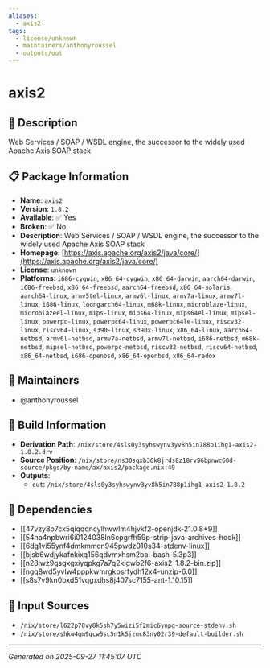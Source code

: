 ```yaml
---
aliases:
  - axis2
tags:
  - license/unknown
  - maintainers/anthonyroussel
  - outputs/out
---
```


# axis2

## 📝 Description

Web Services / SOAP / WSDL engine, the successor to the widely used Apache Axis SOAP stack

## 📋 Package Information

- **Name**: `axis2`
- **Version**: `1.8.2`
- **Available**: ✅ Yes
- **Broken**: ✅ No
- **Description**: Web Services / SOAP / WSDL engine, the successor to the widely used Apache Axis SOAP stack
- **Homepage**: [https://axis.apache.org/axis2/java/core/](https://axis.apache.org/axis2/java/core/)
- **License**: `unknown`
- **Platforms**: `i686-cygwin`, `x86_64-cygwin`, `x86_64-darwin`, `aarch64-darwin`, `i686-freebsd`, `x86_64-freebsd`, `aarch64-freebsd`, `x86_64-solaris`, `aarch64-linux`, `armv5tel-linux`, `armv6l-linux`, `armv7a-linux`, `armv7l-linux`, `i686-linux`, `loongarch64-linux`, `m68k-linux`, `microblaze-linux`, `microblazeel-linux`, `mips-linux`, `mips64-linux`, `mips64el-linux`, `mipsel-linux`, `powerpc-linux`, `powerpc64-linux`, `powerpc64le-linux`, `riscv32-linux`, `riscv64-linux`, `s390-linux`, `s390x-linux`, `x86_64-linux`, `aarch64-netbsd`, `armv6l-netbsd`, `armv7a-netbsd`, `armv7l-netbsd`, `i686-netbsd`, `m68k-netbsd`, `mipsel-netbsd`, `powerpc-netbsd`, `riscv32-netbsd`, `riscv64-netbsd`, `x86_64-netbsd`, `i686-openbsd`, `x86_64-openbsd`, `x86_64-redox`
## 👥 Maintainers

- @anthonyroussel


## 🔧 Build Information

- **Derivation Path**: `/nix/store/4sls0y3syhswynv3yv8h5in788p1ihg1-axis2-1.8.2.drv`
- **Source Position**: `/nix/store/ns30sqxb36k8jrds8z18rv96bpnwc60d-source/pkgs/by-name/ax/axis2/package.nix:49`
- **Outputs**:
  - `out`:  `/nix/store/4sls0y3syhswynv3yv8h5in788p1ihg1-axis2-1.8.2`

## 🔗 Dependencies

- [[47vzy8p7cx5qiqqqncylhwwlm4hjvkf2-openjdk-21.0.8+9]]
- [[54na4npbwri6i0124038ln6cpgrfh59p-strip-java-archives-hook]]
- [[6dg1vi55ynf4dmkmmcn945pwdz010s34-stdenv-linux]]
- [[bjsb6wdjykafnkixq156qdvmxhsm2bai-bash-5.3p3]]
- [[n28jwz9gsgxgxiyqpkg7a7q2kigwb2f6-axis2-1.8.2-bin.zip]]
- [[ngq8wd5yvlw4pppkwmrgkpsrfydh12x4-unzip-6.0]]
- [[s8s7v9kn0bxd51vqgxdhs8j407sc7155-ant-1.10.15]]

## 📁 Input Sources

- `/nix/store/l622p70vy8k5sh7y5wizi5f2mic6ynpg-source-stdenv.sh`
- `/nix/store/shkw4qm9qcw5sc5n1k5jznc83ny02r39-default-builder.sh`

---
*Generated on 2025-09-27 11:45:07 UTC*
